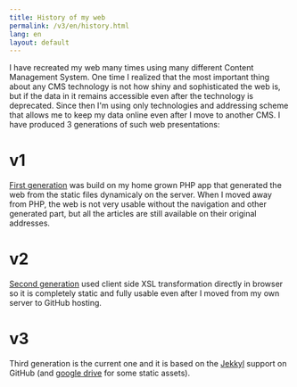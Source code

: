 ```yaml
---
title: History of my web
permalink: /v3/en/history.html
lang: en
layout: default
---
```


I have recreated my web many times using many different Content Management System. One time I realized that the most important thing about any CMS technology is not how shiny and sophisticated the web is, but if the data in it remains accessible even after the technology is deprecated. Since then I'm using only technologies and addressing scheme that allows me to keep my data online even after I move to another CMS. I have produced 3 generations of such web presentations:

# v1
[First generation](/v1/index.html) was build on my home grown PHP app that generated the web from the static files dynamicaly on the server. When I moved away from PHP, the web is not very usable without the navigation and other generated part, but all the articles are still available on their original addresses.

# v2
[Second generation](/v2/index.xml) used client side XSL transformation directly in browser so it is completely static and fully usable even after I moved from my own server to GitHub hosting.

# v3
Third generation is the current one and it is based on the [Jekkyl](http://jekyllrb.com/) support on GitHub (and [google drive](https://googledrive.com/host/0B1pxZj5GslL_flF5azBYZUotMjAzSjBQSnZDb3RLblN5ZmdOLTJtS0ptd21kZ01CQi1jNFE) for some static assets).